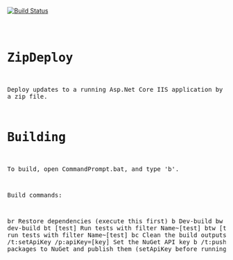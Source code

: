
[![Build Status](https://ci.appveyor.com/api/projects/status/github/FlukeFan/ZipDeploy?svg=true)](https://ci.appveyor.com/project/FlukeFan/ZipDeploy) <pre>

ZipDeploy
=========

Deploy updates to a running Asp.Net Core IIS application by uploading a zip file.

Building
========

To build, open CommandPrompt.bat, and type 'b'.

Build commands:

br                                      Restore dependencies (execute this first)
b                                       Dev-build
bw                                      Watch dev-build
bt [test]                               Run tests with filter Name~[test]
btw [test]                              Watch run tests with filter Name~[test]
bc                                      Clean the build outputs
b /t:setApiKey /p:apiKey=[key]          Set the NuGet API key
b /t:push                               Push packages to NuGet and publish them (setApiKey before running this)
